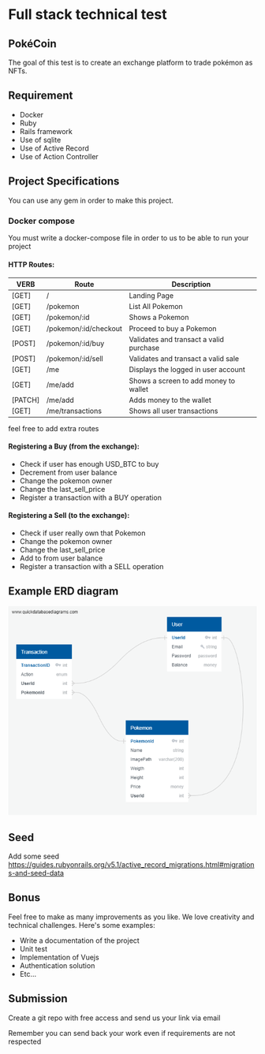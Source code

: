 # Full stack technical test 

## PokéCoin
The goal of this test is to create an exchange platform to trade pokémon as NFTs.

## Requirement
- Docker
- Ruby
- Rails framework
- Use of sqlite
- Use of Active Record
- Use of Action Controller

## Project Specifications
You can use any gem in order to make this project.

### Docker compose
You must write a docker-compose file in order to us to be able to run your project

#### HTTP Routes:
| **VERB** | **Route**             | **Description**                         |
|----------|-----------------------|-----------------------------------------|
| [GET]    | /                     | Landing Page                            |
| [GET]    | /pokemon              | List All Pokemon                        |
| [GET]    | /pokemon/:id          | Shows a Pokemon                         |
| [GET]    | /pokemon/:id/checkout | Proceed to buy a Pokemon                |
| [POST]   | /pokemon/:id/buy      | Validates and transact a valid purchase |
| [POST]   | /pokemon/:id/sell     | Validates and transact a valid sale     |
| [GET]    | /me                   | Displays the logged in user account     |
| [GET]    | /me/add               | Shows a screen to add money to wallet   |
| [PATCH]  | /me/add               | Adds money to the wallet                |
| [GET]    | /me/transactions      | Shows all user transactions             |

feel free to add extra routes

#### Registering a Buy (from the exchange):
- Check if user has enough USD_BTC to buy
- Decrement from user balance
- Change the pokemon owner
- Change the last_sell_price
- Register a transaction with a BUY operation

#### Registering a Sell (to the exchange):
- Check if user really own that Pokemon
- Change the pokemon owner
- Change the last_sell_price
- Add to from user balance
- Register a transaction with a SELL operation

## Example ERD diagram
![QuickDBD-Free Diagram](./erd.png)

## Seed
Add some seed https://guides.rubyonrails.org/v5.1/active_record_migrations.html#migrations-and-seed-data

## Bonus
Feel free to make as many improvements as you like.
We love creativity and technical challenges.
Here's some examples:
- Write a documentation of the project
- Unit test
- Implementation of Vuejs
- Authentication solution
- Etc...

## Submission
Create a git repo with free access and send us your link via email

Remember you can send back your work even if requirements are not respected